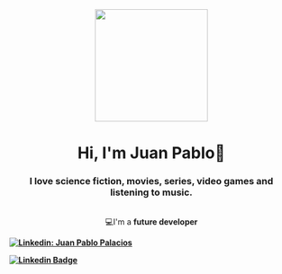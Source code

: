 <div align="center"><img width="200px" src="https://2.bp.blogspot.com/-8xIaanujb8w/XXkLacCT8dI/AAAAAAAA3Pc/J2Mkb_thatEQOZLqacYHd5NsPGE9iY6-gCLcBGAsYHQ/s1600/rey10044.gif" /></div>
<h1 align="center">Hi, I'm Juan Pablo👋</h1>
<h3 align="center">I love science fiction, movies, series, video games and listening to music.</h3>
<br/>
<div align="center">
💻I'm a <b>future developer<b>
</div>
  

  
[![Linkedin: Juan Pablo Palacios](https://img.shields.io/badge/-Juan%Pablo%Palacios-blue?style=flat-square&logo=Linkedin&logoColor=white&link=https://www.linkedin.com/in/jp-palacios/)](https://www.linkedin.com/in/jp-palacios/)
  
[![Linkedin Badge](https://img.shields.io/badge/-Juan%Pablo%Palacios-blue?style=social&logo=Linkedin&logoColor=blue&link=https://www.linkedin.com/in/jp-palacios/)](https://www.linkedin.com/in/jp-palacios/)

<!--
**Kaiael24/Kaiael24** is a ✨ _special_ ✨ repository because its `README.md` (this file) appears on your GitHub profile.

Here are some ideas to get you started:

- 🔭 I’m currently working on ...
- 🌱 I’m currently learning ...
- 👯 I’m looking to collaborate on ...
- 🤔 I’m looking for help with ...
- 💬 Ask me about ...
- 📫 How to reach me: ...
- 😄 Pronouns: ...
- ⚡ Fun fact: ...
-->



